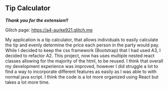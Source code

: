 ## Tip Calculator

**_Thank you for the extension!!_**

Glitch page: <a href="https://a4-aurke921.glitch.me">https://a4-aurke921.glitch.me</a>

My application is a tip calculator, that allows individuals to easily calculate the tip and evenly determine the price each person in the party would pay. While I decided to keep the css framework (Bootstrap) that I had used A3, I decided to refactor A2. This project, now has uses multiple nested react classes allowing for the majority of the html, to be reused. I think that overall my development experience was improved, however I did struggle a lot to find a way to incorporate different features as easily as I was able to with normal java script. I think the code is a lot more organized using React but takes a lot more time. 